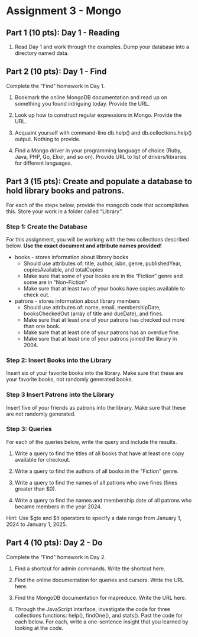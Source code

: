 # Assignment 3 - Mongo

## Part 1 (10 pts): Day 1 - Reading

1. Read Day 1 and work through the examples. Dump your database into a
    directory named data.

## Part 2 (10 pts): Day 1 - Find

Complete the "Find" homework in Day 1.

1. Bookmark the online MongoDB documentation and read up on something
    you found intriguing today. Provide the URL.


2. Look up how to construct regular expressions in Mongo. Provide the URL.



3. Acquaint yourself with command-line db.help() and db.collections.help() output.
    Nothing to provide.



4. Find a Mongo driver in your programming language of choice (Ruby, Java,
    PHP, Go, Elixir, and so on). Provide URL to list of drivers/libraries for
    different languages.


## Part 3 (15 pts): Create and populate a database to hold library books and patrons. 
For each of the steps below, provide the mongodb code that accomplishes this. Store your work in a folder called “Library”. 

### Step 1: Create the Database

For this assignment, you will be working with the two collections described below. **Use the exact document and attribute names provided!**
* books - stores information about library books 
    * Should use attributes of:  title, author, isbn, genre, publishedYear, copiesAvailable, and totalCopies
    * Make sure that some of your books are in the “Fiction” genre and some are in “Non-Fiction” 
    * Make sure that at least two of your books have copies available to check out. 
* patrons - stores information about library members
    * Should use attributes of:    name, email, membershipDate, booksCheckedOut (array of title and dueDate), and fines. 
    * Make sure that at least one of your patrons has checked out more than one book. 
    * Make sure that at least one of your patrons has an overdue fine.
    * Make sure that at least one of your patrons joined the library in 2004.
      
### Step 2: Insert Books into the Library
Insert six of your favorite books into the library.  Make sure that these are your favorite books, not randomly generated books. 

### Step 3 Insert Patrons into the Library
Insert five of your friends as patrons into the library. Make sure that these are not randomly generated. 

### Step 3: Queries 
For each of the queries below, write the query and include the results. 

1. Write a query to find the titles of all books that have at least one copy available for checkout. 

2. Write a query to find the authors of all books in the "Fiction" genre.

3. Write a query to find the names of all patrons who owe fines (fines greater than $0).

4. Write a query to find the names and membership date of all patrons who became members in the year 2024.

Hint: Use $gte and $lt operators to specify a date range from January 1, 2024 to January 1, 2025.

## Part 4 (10 pts): Day 2 - Do

Complete the "Find" homework in Day 2.

1. Find a shortcut for admin commands. Write the shortcut here.


2. Find the online documentation for queries and cursors. Write the URL here.


3. Find the MongoDB documentation for mapreduce. Write the URL here.


4. Through the JavaScript interface, investigate the code for three collections
    functions: help(), findOne(), and stats(). Past the code for each below.
    For each, write a one-sentence insight that you learned by looking at
    the code.
